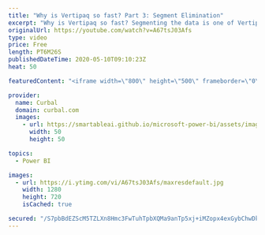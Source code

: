 ```yaml
---
title: "Why is Vertipaq so fast? Part 3: Segment Elimination"
excerpt: "Why is Vertipaq so fast? Segmenting the data is one of Vertipaq tricks to manage data at blazing fast speeds. In this video, I will explain what that is.  In previous videos (part 2) we cover what it means that Vertipaq is a columnar database and what that does to improve the performance of your Powerpivot"
originalUrl: https://youtube.com/watch?v=A67tsJ03Afs
type: video
price: Free
length: PT6M26S
publishedDateTime: 2020-05-10T09:10:23Z
heat: 50

featuredContent: "<iframe width=\"800\" height=\"500\" frameborder=\"0\" src=\"https://www.youtube.com/embed/A67tsJ03Afs\" allow=\"accelerometer; autoplay; encrypted-media; gyroscope; picture-in-picture\" allowfullscreen></iframe>"

provider:
  name: Curbal
  domain: curbal.com
  images:
    - url: https://smartableai.github.io/microsoft-power-bi/assets/images/organizations/curbal.com-50x50.jpg
      width: 50
      height: 50

topics:
  - Power BI

images:
  - url: https://i.ytimg.com/vi/A67tsJ03Afs/maxresdefault.jpg
    width: 1280
    height: 720
    isCached: true

secured: "/S7pbBdEZScM5TZLXn8Hmc3FwTuhTpbXQMa9anTp5xj+iMZopx4exGybChwDkNKj+kpDOI9Ghi1FynsAFnCdlLCMv9eKXbBbdOBCyv1AR625xIK3YvYtB2VofO4oVIzBnDigc8ZYCGaUei9FMS6S8+nSA0zNGqicOZ7ty0U20X6pLzxLPnIaI30ZYM8zMAw3YS1KuPgZ8fdgz9KMaE+mCBgqzY9rM31ZKqZ6Y1zdVO/2OD1x1I1LGwDD3EnO2qSHggbNMcABgls7Fd7KCDpZxXOxQWnbZLmWkBtmJRVcRULkwblmEBegp4bNb1vQs7+aHZMM2wRIiWRtGP/JMKgebHM97MvUCfFo90rSjHHRLlHGhzjYFGsiQLkmMkbzKNgQYH4jnaZWB15JqdXFQYJq7PR/Ofh4V50WWx/LiyVutLM=;GpRvwasPXlEMIzNAnqQp4Q=="
---
```


